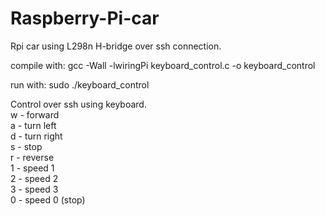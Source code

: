 # Raspberry-Pi-car
Rpi car using L298n H-bridge over ssh connection.

compile with:
gcc -Wall -lwiringPi keyboard_control.c -o keyboard_control

run with:
sudo ./keyboard_control

Control over ssh using keyboard.<br>
w - forward<br>
a - turn left<br>
d - turn right<br>
s - stop<br>
r - reverse<br>
1 - speed 1<br>
2 - speed 2<br>
3 - speed 3<br>
0 - speed 0 (stop)<br>

